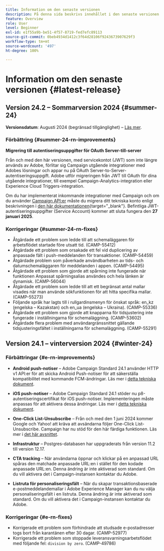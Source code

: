 ```yaml
---
title: Information om den senaste versionen
description: På denna sida beskrivs innehållet i den senaste versionen av Campaign Standard
feature: Overview
role: User
level: Beginner
exl-id: e1f55a9b-be51-4f57-8719-fed7efc89113
source-git-commit: 0beb4934d1412c3f64d28106f9243673907629f3
workflow-type: tm+mt
source-wordcount: '497'
ht-degree: 100%

---
```



# Information om den senaste versionen {#latest-release}

<!--
![Control Panel](assets/do-not-localize/cp-icon.png) **New Control Panel release**. [Learn more](https://experienceleague.adobe.com/docs/control-panel/using/release-notes.html){target="_blank"}.
-->

<!--
## Early release notes {#e-new-release}

This section lists improvements and changes included in the next Campaign Standard release.

>[!CAUTION]
>
>This content is subject to changes without prior notice until the stage environments upgrade date. Learn more in the [Release planning page](../../rn/using/release-planning.md).
-->

## Version 24.2 – Sommarversion 2024 {#summer-24}

**Versionsdatum**: Augusti 2024 (begränsad tillgänglighet) – [Läs mer](../../rn/using/release-planning.md).

### Förbättring {#summer-24-rn-improvements}

**Migrering till autentiseringsuppgifter för OAuth Server-till-server**

Från och med den här versionen, med servicekontot (JWT) som inte längre används av Adobe, förlitar sig Campaign utgående integrationer med Adobes lösningar och appar nu på OAuth Server-to-Server-autentiseringsuppgift. Adobe utför migreringen från JWT till OAuth för dina utgående integrationer, till exempel Campaign-Analytics-integration eller Experience Cloud Triggers-integration.

Om du har implementerat inkommande integrationer med Campaign och om du använder [Campaign API:er](../../api/using/get-started-apis.md) måste du migrera ditt tekniska konto enligt beskrivningen i [den här dokumentationen](https://developer.adobe.com/developer-console/docs/guides/authentication/ServerToServerAuthentication/migration/){target="_blank"}. Befintliga JWT-autentiseringsuppgifter (Service Account) kommer att sluta fungera den **27 januari 2025**.

### Korrigeringar {#summer-24-rn-fixes}

* Åtgärdade ett problem som ledde till att schemaläggaren för arbetsflödet startade före utsatt tid. (CAMP-55412)
* Åtgärdade ett problem som orsakade ett fel vid duplicering av anpassade fält i push-meddelanden för transaktioner. (CAMP-54459)
* Åtgärdade problem som påverkade användbarheten av tids- och datumschemaläggaren för meddelanden i appen. (CAMP-54495)
* Åtgärdade ett problem som gjorde att spårning inte fungerade när funktionen Anpassat spårningsalias användes och hela länken är dynamisk. (CAMP-56044)
* Åtgärdade ett problem som ledde till att ett begränsat antal mallar visades när man använde sökfunktionen för att hitta specifika mallar. (CAMP-55273)
* Följande språk har lagts till i rullgardinsmenyn för önskat språk: en_kz (engelska – Kazakstan) och en_ua (engelska – Ukraina). (CAMP-55336)
* Åtgärdade ett problem som gjorde att knapparna för tidsjustering inte fungerade i inställningarna för schemaläggning. (CAMP-53602)
* Åtgärdade flera problem med användargränssnittet gällande tidsjusteringsfältet i inställningarna för schemaläggning. (CAMP-55291)

## Version 24.1 – vinterversion 2024 {#winter-24}

### Förbättringar {#e-rn-improvements}

* **Android push-notiser** – Adobe Campaign Standard 24.1 använder HTTP v1 API:er för att skicka Android Push-notiser för att säkerställa kompatibilitet med kommande FCM-ändringar. Läs mer i [detta tekniska dokument](../../administration/using/push-technote.md).

* **iOS push-notiser** – Adobe Campaign Standard 24.1 stöder nu p8-autentiseringscertifikat för iOS push-notiser. Implementeringen måste anpassas för att aktivera dessa ändringar. Läs mer i [detta tekniska dokument](../../administration/using/push-technote.md).

* **One-Click List-Unsubscribe** – Från och med den 1 juni 2024 kommer Google och Yahoo! att kräva att avsändarna följer One-Click List-Unsubscribe. Campaign har nu stöd för den här färdiga funktionen. Läs mer i [det här avsnittet](../../administration/using/configuring-email-channel.md#list-of-email-smtp-parameters).

* **Infrastruktur** – Postgres-databasen har uppgraderats från version 11.2 till version 12.17.

* **CTA tracking** – När användarna öppnar och klickar på en anpassad URL spåras den matchade anpassade URL:en i stället för den kodade anpassade URL:en. Denna ändring är inte aktiverad som standard. Om du vill aktivera det i Campaign-instansen kontaktar du Adobe.

* **Listruta för personaliseringsfält** – När du skapar transaktionsbaserade e-postmeddelandemallar i Adobe Experience Manager kan du nu välja personaliseringsfält i en listruta. Denna ändring är inte aktiverad som standard. Om du vill aktivera det i Campaign-instansen kontaktar du Adobe.

### Korrigeringar {#e-rn-fixes}

* Korrigerade ett problem som förhindrade att studsade e-postadresser togs bort från karantänen efter 30 dagar. (CAMP-52977)
* Korrigerade ett problem som stoppade leveransvarningsarbetsflödet med följande fel: `division by zero`. (CAMP-49786)

